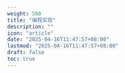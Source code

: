 ```yaml
---
weight: 580
title: "编程实现"
description: ""
icon: "article"
date: "2025-04-16T11:47:57+08:00"
lastmod: "2025-04-16T11:47:57+08:00"
draft: false
toc: true
---
```


